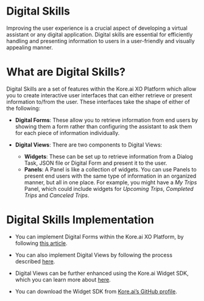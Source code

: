 # **Digital Skills**

 Improving the user experience is a crucial aspect of developing a virtual assistant or any digital application. Digital skills are essential for efficiently handling and presenting information to users in a user-friendly and visually appealing manner.

# What are Digital Skills?
Digital Skills are a set of features within the Kore.ai XO Platform which allow you to create interactive user interfaces that can either retrieve or present information to/from the user. These interfaces take the shape of either of the following:

* **Digital Forms**: These allow you to retrieve information from end users by showing them a form rather than configuring the assistant to ask them for each piece of information individually.

* **Digital Views**: There are two components to Digital Views:
     * **Widgets**: These can be set up to retrieve information from a Dialog Task, JSON file or Digital Form and present it to the user.
     * **Panels**: A Panel is like a collection of widgets. You can use Panels to present end users with the same type of information in an organized manner, but all in one place. For example, you might have a *My Trips* Panel, which could include widgets for *Upcoming Trips*, *Completed Trips* and *Canceled Trips*.

# Digital Skills Implementation
* You can implement Digital Forms within the Kore.ai XO Platform, by following [this article](https://developer.kore.ai/docs/bots/bot-builder-tool/digital-forms/). 

* You can also implement Digital Views by following the process described [here](https://developer.kore.ai/docs/bots/bot-builder-tool/digital-views/). 

* Digital Views can be further enhanced using the Kore.ai Widget SDK, which you can learn more about [here](https://developer.kore.ai/docs/bots/sdks/kore-ai-widget-sdk-tutorial/). 

* You can download the Widget SDK from [Kore.ai’s GitHub profile](https://github.com/Koredotcom/web-kore-sdk).
